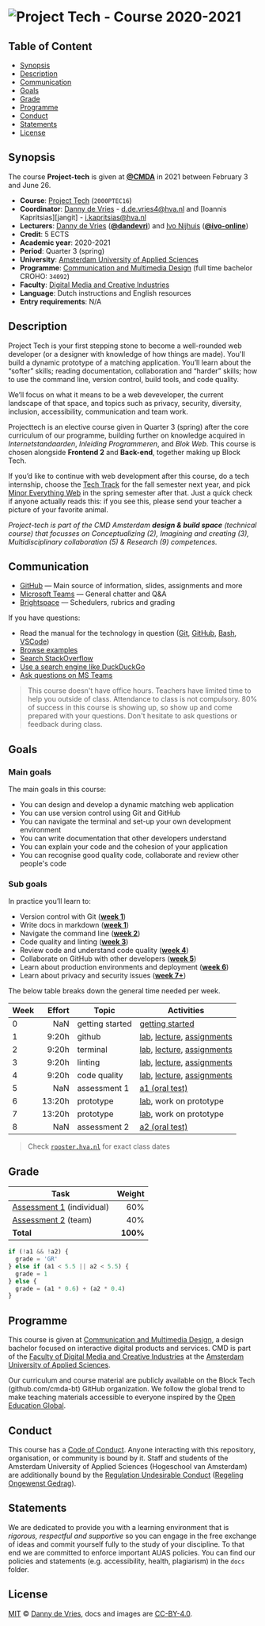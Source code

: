  # ![Project Tech - Course 2020-2021][banner]

## Table of Content

*   [Synopsis](#synopsis)
*   [Description](#description)
*   [Communication](#communication)
*   [Goals](#goals)
*   [Grade](#grade)
*   [Programme](#programme)
*   [Conduct](#conduct)
*   [Statements](#statements)
*   [License](#license)

## Synopsis

The course **Project-tech** is given at [**@CMDA**][cmda] in 2021 between February 3 and June 26.

*   **Course**: [Project Tech][course] (`2000PTEC16`)
*   **Coordinator**: [Danny de Vries][dangit] - d.de.vries4@hva.nl and [Ioannis Kapritsias][jangit] - i.kapritsias@hva.nl
*   **Lecturers**:
    [Danny de Vries][dangit] ([**@dandevri**][danweb]) and
    [Ivo Nijhuis][ivogit] ([**@ivo-online**][ivogit]) 
*   **Credit**: 5 ECTS
*   **Academic year**: 2020-2021
*   **Period**: Quarter 3 (spring)
*   **University**: [Amsterdam University of Applied Sciences][university]
*   **Programme**: [Communication and Multimedia Design][cmd] (full time bachelor CROHO: `34092`)
*   **Faculty**: [Digital Media and Creative Industries][faculty]
*   **Language**: Dutch instructions and English resources
*   **Entry requirements**: N/A

## Description
Project Tech is your first stepping stone to become a well-rounded web developer (or a designer with knowledge of how things are made). You'll build a dynamic prototype of a matching application. You’ll learn about the “softer” skills; reading documentation, collaboration and “harder” skills; how to use the command line, version control, build tools, and code quality.

We’ll focus on what it means to be a web deveveloper, the current landscape of that space, and topics such as privacy, security, diversity, inclusion, accessibility, communication and team work.

Projecttech is an elective course given in Quarter 3 (spring) after the core curriculum of our programme, building further on knowledge acquired in *Internetstandaarden*, *Inleiding Programmeren*, and *Blok Web*. This course is chosen alongside **Frontend 2** and **Back-end**, together making up Block Tech. 

If you’d like to continue with web development after this course, do a tech internship, choose the [Tech Track][track] for the fall semester next year, and pick [Minor Everything Web][minor] in the spring semester after that. Just a quick check if anyone actually reads this: if you see this, please send your teacher a picture of your favorite animal.

_Project-tech is part of the  CMD Amsterdam **design & build space** (technical course) that focusses on   Conceptualizing (2), Imagining and creating (3), Multidisciplinary collaboration (5) & Research (9) competences._ 

## Communication

*   [GitHub][gh] — Main source of information, slides, assignments and more
*   [Microsoft Teams][teams] — General chatter and Q&A
*   [Brightspace][brightspace] — Schedulers, rubrics and grading
  

If you have questions:

*   Read the manual for the technology in question
    ([Git](https://git-scm.com/docs),
    [GitHub](https://guides.github.com),
    [Bash](https://www.gnu.org/software/bash/manual/),
    [VSCode](https://code.visualstudio.com/Docs))
*   [Browse examples][examples]
*   [Search StackOverflow][stackoverflow]
*   [Use a search engine like DuckDuckGo][duckduckgo]
*   [Ask questions on MS Teams][teams]

> This course doesn't have office hours. Teachers have limited time to help you outside of class. Attendance to class is not compulsory. 80% of success in this course is showing up, so show up and come prepared with your questions. Don't hesitate to ask questions or feedback during class.

## Goals

### Main goals

The main goals in this course:

* You can design and develop a dynamic matching web application
* You can use version control using Git and GitHub
* You can navigate the terminal and set-up your own development environment
* You can write documentation that other developers understand
* You can explain your code and the cohesion of your application
* You can recognise good quality code, collaborate and review other people's code

### Sub goals

In practice you’ll learn to:

* <a name="subgoal-1"></a>
    Version control with Git ([**week 1**][w1])
*  <a name="subgoal-2"></a>
    Write docs in markdown ([**week 1**][w1])
* <a name="subgoal-3"></a>
    Navigate the command line ([**week 2**][w2])
* <a name="subgoal-4"></a>
    Code quality and linting ([**week 3**][w3])
* <a name="subgoal-5"></a>
    Review code and understand code quality ([**week 4**][w4])
* <a name="subgoal-6"></a>
    Collaborate on GitHub with other developers ([**week 5**][w5])
* <a name="subgoal-6"></a>
    Learn about production environments and deployment ([**week 6**][w6])
* <a name="subgoal-7"></a>
    Learn about privacy and security issues ([**week 7+**][w7])

The below table breaks down the general time needed per week.

| Week | Effort | Topic            | Activities                                             |
| ---- | -----: | ---------------- | ------------------------------------------------------ |
| 0    |  NaN   | getting started  | [getting started][gs]                                  |
| 1    |  9:20h | github           | [lab][w1lab], [lecture][w1lec], [assignments][w1a]     |
| 2    |  9:20h | terminal       | [lab][w2lab], [lecture][w2lec], [assignments][w2a]     |
| 3    |  9:20h | linting            | [lab][w3lab], [lecture][w3lec], [assignments][w3a]     |
| 4    |  9:20h | code quality        | [lab][w4lab], [lecture][w4lec], [assignments][w4a]     |
| 5    |  NaN   | assessment 1     | [a1 (oral test)][grading]                              |
| 6    | 13:20h | prototype          | [lab][w6lab],  work on prototype                       |
| 7    | 13:20h | prototype        | [lab][w6lab],  work on prototype                       |
| 8    |  NaN   | assessment 2     | [a2 (oral test)][grading]                              |  

> Check [`rooster.hva.nl`][class] for exact class dates

## Grade

| Task                                |   Weight |
| ----------------------------------  | -------: |
| [Assessment 1][grading] (individual)|      60% |
| [Assessment 2][grading] (team)      |      40% |
| **Total**                           | **100%** |


```js
if (!a1 && !a2) {
  grade = 'GR'
} else if (a1 < 5.5 || a2 < 5.5) {
  grade = 1
} else {
  grade = (a1 * 0.6) + (a2 * 0.4)
}
```

## Programme

This course is given at [Communication and Multimedia Design][bachelor], a
design bachelor focused on interactive digital products and services.  CMD is
part of the [Faculty of Digital Media and Creative Industries][faculty] at the
[Amsterdam University of Applied Sciences][university].

Our curriculum and course material are publicly available on the Block Tech (github.com/cmda-bt) GitHub organization. We follow the global trend to make teaching materials accessible to everyone inspired by the [Open Education Global][oec].

## Conduct

This course has a [Code of Conduct][coc].  Anyone interacting with this repository, organisation, or community is bound by it. Staff and students of the Amsterdam University of Applied Sciences (Hogeschool
van Amsterdam) are additionally bound by the [Regulation Undesirable
Conduct][ruc] ([Regeling Ongewenst Gedrag][rog]).

## Statements

We are dedicated to provide you with a learning environment that is _rigorous, respectful and supportive_ so you can engage in the free exchange of ideas and commit yourself fully to the study of your discipline. To that end we are committed to enforce important AUAS policies. You can find our policies and statements (e.g. accessibility, health, plagiarism) in the `docs` folder.

## License

[MIT][] © [Danny de Vries][dangit], docs and images are [CC-BY-4.0][].

[banner]: https://cmda-bt.github.io/pt-course-20-21/assets/banner.svg
[cmd]: https://www.cmd-amsterdam.nl/english/
[cmda]: https://github.com/cmda
[dangit]: https://github.com/dandevri
[danweb]: https://github.com/dandevri
[ivogit]: https://github.com/ivo-online
[node]: https://nodejs.org/en/
[mongodb]: https://www.mongodb.com/
[http]: https://tools.ietf.org/html/rfc2068
[minor]: https://cmda.github.io/minor-everything-web/
[track]: https://github.com/cmda-tt
[gh]: https://github.com/cmda-be/course-18-19
[examples]: /examples
[teams]: http://teams.microsoft.com
[brightspace]: https://dlo.mijnhva.nl/d2l/home/192551
[examples]: examples
[stackoverflow]: https://stackoverflow.com
[duckduckgo]: https://duckduckgo.com
[synopsis]: #synopsis
[grading]: grading.md
[bachelor]: https://www.cmd-amsterdam.nl/english/
[faculty]: https://www.amsterdamuas.com/faculty/fdmci/faculty-of-digital-media-and-creative-industries.html
[university]: https://www.amsterdamuas.com
[coc]: code-of-conduct.md
[ruc]: https://www.amsterdamuas.com/practical-matters/algemeen/hva-breed/juridische-zaken/legal-affairs/regulation-undesirable-conduct/regulation-undesirable-conduct.html#anker-3-complaints-authority
[rog]: https://www.hva.nl/praktisch/algemeen/hva-breed/juridische-zaken/loket-beroep-bezwaar-en-klacht/regeling-ongewenst-gedrag/regeling-ongewenst-gedrag.html?origin=gbS4rg%2FDTZuxQ6lGVF%2BN1A
[author]: https://dandevri.es
[mit]: license.md#code
[cc-by-4.0]: license.md#documentation-and-images
[faq]: https://dlo.mijnhva.nl/d2l/lms/faq/view_faq.d2l?ou=32096
[class]: https://rooster.hva.nl/
[course]: https://studiegids.hva.nl/#/cmd-vt/1/010624
[oec]: https://www.oeglobal.org

[gs]: getting-started.md

[w1]: week-1.md
[w2]: week-2.md
[w3]: week-3.md
[w4]: week-4.md
[w5]: week-5.md
[w6]: week-6.md
[w7]: week-7.md

[w1lec]: week-1.md#lecture
[w2lec]: week-2.md#lecture
[w3lec]: week-3.md#lecture
[w4lec]: week-4.md#lecture
[w5lec]: week-5.md#lecture
[w6lec]: week-6.md#lecture

[w1lab]: week-1.md#lab
[w2lab]: week-2.md#lab
[w3lab]: week-3.md#lab
[w4lab]: week-4.md#lab
[w5lab]: week-5.md#lab
[w6lab]: week-6.md#lab

[w1a]: week-1.md#assignments
[w2a]: week-2.md#assignments
[w3a]: week-3.md#assignments
[w4a]: week-4.md#assignments